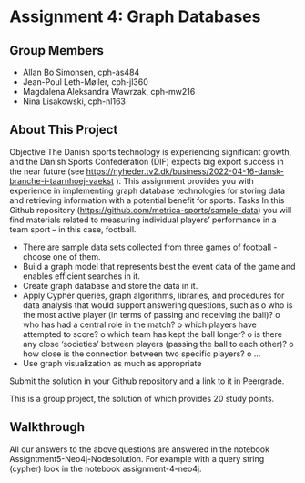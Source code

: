 # Assignment 4: Graph Databases

## Group Members

- Allan Bo Simonsen, cph-as484
- Jean-Poul Leth-Møller, cph-jl360
- Magdalena Aleksandra Wawrzak, cph-mw216
- Nina Lisakowski, cph-nl163

## About This Project

Objective
The Danish sports technology is experiencing significant growth, and the Danish Sports 
Confederation (DIF) expects big export success in the near future (see 
https://nyheder.tv2.dk/business/2022-04-16-dansk-branche-i-taarnhoej-vaekst ).
This assignment provides you with experience in implementing graph database technologies 
for storing data and retrieving information with a potential benefit for sports.
Tasks
In this Github repository (https://github.com/metrica-sports/sample-data) you will find 
materials related to measuring individual players’ performance in a team sport – in this case, 
football.
- There are sample data sets collected from three games of football - choose one of 
them.
- Build a graph model that represents best the event data of the game and enables
efficient searches in it.
- Create graph database and store the data in it.
- Apply Cypher queries, graph algorithms, libraries, and procedures for data analysis
that would support answering questions, such as 
o who is the most active player (in terms of passing and receiving the ball)?
o who has had a central role in the match?
o which players have attempted to score?
o which team has kept the ball longer?
o is there any close ‘societies’ between players (passing the ball to each other)?
o how close is the connection between two specific players?
o …
- Use graph visualization as much as appropriate


Submit the solution in your Github repository and a link to it in Peergrade.  

This is a group project, the solution of which provides 20 study points.

## Walkthrough 

All our answers to the above questions are answered in the notebook Assigntment5-Neo4j-Nodesolution. For example with a query string (cypher) look in the notebook assignment-4-neo4j.

